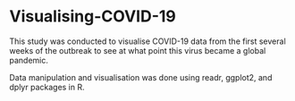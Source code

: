 # Visualising-COVID-19
This study was conducted to visualise COVID-19 data from the first several weeks of the outbreak to see at what point this virus became a global pandemic.

Data manipulation and visualisation was done using readr, ggplot2, and dplyr packages in R.

